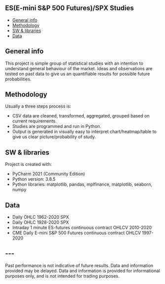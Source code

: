 ## ES(E-mini S&P 500 Futures)/SPX Studies
* [General info](#general-info)
* [Methodology](#methodology)
* [SW & libraries](#sw-&-libraries)
* [Data](#data)

## General info
This project is simple group of statistical studies with an intention to understand general behaviour of the market. Ideas and observations are tested on past data to give us an quantifiable results for possible future probabilities.

## Methodology
Usually a three steps process is:
* CSV data are cleaned, transformed, aggregated, grouped based on current requirements. 
* Studies are programmed and run in Python.
* Output is generated in visually easy to interpret chart/heatmap/table to give us clear picture/probability of study.

## SW & libraries
Project is created with:
* PyCharm 2021 (Community Edition)
* Python version: 3.8.5
* Python libraries: matplotlib, pandas,  mplfinance, matplotlib, seaborn, numpy 

## Data
* Daily OHLC 1962-2020 SPX
* Daily OHLC 1928-2020 SPX
* Intraday 1 minute ES-futures continuous contract OHLCV 2010-2020
* CME Daily E-mini S&P 500 Futures continuous contract OHLCV 1997-2020

## ---
Past performance is not indicative of future results. Data and information provided may be delayed. Data and information is provided for informational purposes only, and is not intended for trading purposes.
